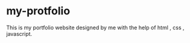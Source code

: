 # my-protfolio
This is my portfolio website designed by me with the help of html , css , javascript. 
















